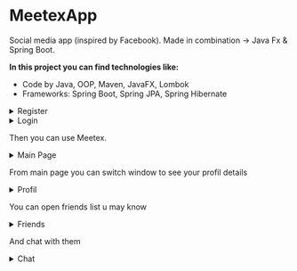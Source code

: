 # MeetexApp
Social media app (inspired by Facebook). Made in combination -> Java Fx &amp; Spring Boot.

**In this project you can find technologies like:**
* Code by Java,
 OOP,
 Maven,
 JavaFX,
 Lombok
* Frameworks:
 Spring Boot,
 Spring JPA,
 Spring Hibernate
 
<details>
       <summary>Register</summary>
 You can register yourself:
 
 ![view App](/src/images/register.png)
 </details>
 
 <details>
       <summary>Login</summary>
 You can login yourself:
 
 ![view App](/src/images/login.png)
 </details>
 
 Then you can use Meetex.
 
 <details>
       <summary>Main Page</summary>
 You can see yours and your friends posts
 You can like them, comment them and delete or edit if it is your.
 
 ![view App](/src/images/mainpage.png)
 </details>
 
  From main page you can switch window to see your profil details
  
  <details>
       <summary>Profil</summary>
 
 ![view App](/src/images/profil.png)
   
 </details>
 
 You can open friends list u may know
  
  <details>
       <summary>Friends</summary>
 
 ![view App](/src/images/friends1.png)
   
 </details>
 
 And chat with them
 

  <details>
       <summary>Chat</summary>
 
 ![view App](/src/images/chat.png)
   
 </details>

